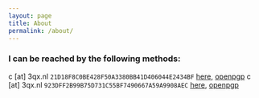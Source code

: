 ```yaml
---
layout: page
title: About
permalink: /about/
---
```


### I can be reached by the following methods:

c [at] 3qx.nl `21D18F8C0BE428F50A3380BB41D406044E2434BF` [here](/assets/misc/c_pgp.txt), [openpgp](https://keys.openpgp.org/vks/v1/by-fingerprint/21D18F8C0BE428F50A3380BB41D406044E2434BF)
c [at] 3qx.nl `923DFF2B99B75D731C55BF7490667A59A9908AEC` [here](/assets/misc/hej_pgp.txt), [openpgp](https://keys.openpgp.org/vks/v1/by-fingerprint/923DFF2B99B75D731C55BF7490667A59A9908AEC)